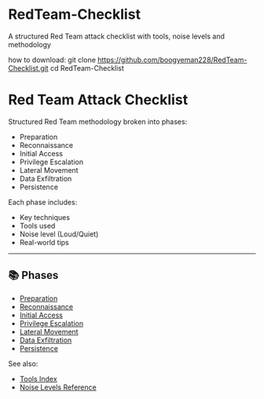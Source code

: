 # RedTeam-Checklist
A structured Red Team attack checklist with tools, noise levels and methodology

how to download:
git clone https://github.com/boogyeman228/RedTeam-Checklist.git
cd RedTeam-Checklist


# Red Team Attack Checklist

Structured Red Team methodology broken into phases:
- Preparation
- Reconnaissance
- Initial Access
- Privilege Escalation
- Lateral Movement
- Data Exfiltration
- Persistence

Each phase includes:
- Key techniques
- Tools used
- Noise level (Loud/Quiet)
- Real-world tips

---

## 📚 Phases
- [Preparation](./0-Preparation.md)
- [Reconnaissance](./1-Reconnaissance.md)
- [Initial Access](./2-InitialAccess.md)
- [Privilege Escalation](./3-PrivilegeEscalation.md)
- [Lateral Movement](./4-LateralMovement.md)
- [Data Exfiltration](./5-DataExfiltration.md)
- [Persistence](./6-Persistence.md)

See also:
- [Tools Index](./TOOLS.md)
- [Noise Levels Reference](./noise-levels.md)
